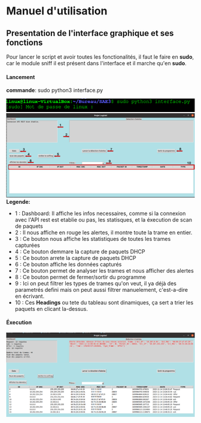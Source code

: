 # Manuel d'utilisation
## Presentation de l'interface graphique et ses fonctions

Pour lancer le script et avoir toutes les fonctionalités, il faut le faire en **sudo**, car le module sniff il est présent dans l'interface et il marche qu'en **sudo**.

#### Lancement
**commande**: sudo python3 interface.py

![Alt_text](../images/26.png)
![Alt_text](../images/25.png)
**Legende:**

- 1 : Dashboard: Il affiche les infos necessaires, comme si la connexion avec l'API rest est etablie ou pas, les statisques, et la éxecution de scan de paquets
- 2 : Il nous affiche en rouge les alertes, il montre toute la trame en entier.
- 3 : Ce bouton nous affiche les statistiques de toutes les trames capturées
- 4 : Ce bouton demmare la capture de paquets DHCP
- 5 : Ce bouton arrete la capture de paquets DHCP
- 6 : Ce bouton affiche les données capturés
- 7 : Ce bouton permet de analyser les trames et nous afficher des alertes
- 8 : Ce bouton permet de fermer/sortir du programme
- 9 : Ici on peut filtrer les types de trames qu'on veut, il ya déjà des parametrés defini mais on peut aussi filtrer manuelement, c'est-a-dire en écrivant.
- 10 : Ces **Headings** ou tete du tableau sont dinamiques, ça sert a trier les paquets en clicant la-dessus.

#### Éxecution
![Alt_text](../images/23.png)

